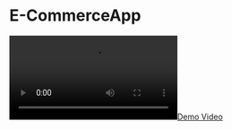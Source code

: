 # E-CommerceApp

[![Demo Video](https://github.com/<oguzhansatilmis>/<E-CommerceApp>/blob/main/demo.webm)](https://github.com/<oguzhansatilmis>/<E-CommerceApp>/blob/main/demo.webm)

